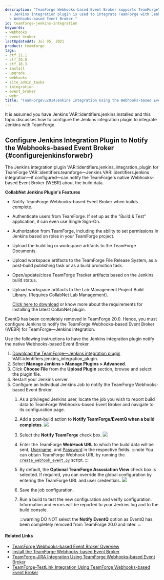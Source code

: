 ```yaml
---
description: "TeamForge Webhooks-based Event Broker supports TeamForge\u2014Jenkins integration.\
  \ Jenkins integration plugin is used to integrate TeamForge with Jenkins using TeamForge\
  \ Webhooks-based Event Broker."
id: teamforge-jenkins-integration
keywords:
- webhooks
- event broker
lastUpdatedAt: Jul 05, 2021
product: teamforge
tags:
- ctf_21.1
- ctf_20.0
- ctf_18.3
- install
- upgrade
- webhooks
- site_admin_tasks
- integration
- event_broker
- webr
title: "TeamForge\u2014Jenkins Integration Using the Webhooks-based Event Broker"
---
```


It is assumed you have Jenkins VAR::identifiers.jenkins installed and this topic discusses how to configure the Jenkins integration plugin to integrate Jenkins with TeamForge. 

## Configure Jenkins Integration Plugin to Notify the Webhooks-based Event Broker {#configurejenkinsforwebr}

The Jenkins integration plugin VAR::identifiers.jenkins_integration_plugin for TeamForge VAR::identifiers.teamforge—Jenkins VAR::identifiers.jenkins integration—if configured—can notify the TeamForge's native Webhooks-based Event Broker (WEBR) about the build data. 

**CollabNet Jenkins Plugin's Features**

<!-- * Notify EventQ when builds complete. The CollabNet Plugin must be installed once on each Jenkins server you wish to connect to TeamForge/EventQ. -->
* Notify TeamForge Webhooks-based Event Broker when builds complete.
* Authenticate users from TeamForge. If set up as the "Build & Test" application, it can even use Single Sign-On.
* Authorization from TeamForge, including the ability to set permissions in Jenkins based on roles in your TeamForge project.
* Upload the build log or workspace artifacts to the TeamForge Documents.
* Upload workspace artifacts to the TeamForge File Release System, as a post-build publishing task or as a build promotion task.
* Open/update/close TeamForge Tracker artifacts based on the Jenkins build status.
* Upload workspace artifacts to the Lab Management Project Build Library. (Requires CollabNet Lab Management).

  [Click here to download](https://mvn.collab.net/nexus/content/repositories/binaries-integration/com/collabnet/ctf/ctf-jenkins-plugin/2.0.8/CollabNet-2.0.8.hpi) or know more about the requirements for installing the latest CollabNet plugin.

EventQ has been completely removed in TeamForge 20.0. Hence, you must configure Jenkins to notify the TeamForge Webhooks-based Event Broker (WEBR) for TeamForge—Jenkins integration.

<!-- :::important
If you use native Webhooks-based Event Broker, the build information will not appear on the Activity Stream and the build related reports will not work. For this reason, if you want to have the Jenkins plugin notify the EventQ (instead of the Webhooks-based Event Broker) about the build data, see [Configuring Jenkins Adapter to notify EventQ][eventq_adapters.html#configurejenkinsjob].
::: -->

Use the following instructions to have the Jenkins integration plugin notify the native Webhooks-based Event Broker.

1. [Download the TeamForge—Jenkins integration plugin](https://mvn.collab.net/nexus/content/repositories/binaries-integration/com/collabnet/ctf/ctf-jenkins-plugin/2.0.8/CollabNet-2.0.8.hpi) VAR::identifiers.jenkins_integration_plugin. 
2. Select **Manage Jenkins > Manage Plugins > Advanced**. 
3. Click **Choose File** from the **Upload Plugin** section, browse and select the plugin file.
4. Restart your Jenkins server.
5. Configure an Individual Jenkins Job to notify the TeamForge Webhooks-based Event Broker.
   1. As a privileged Jenkins user, locate the job you wish to report build data to TeamForge Webhooks-based Event Broker and navigate to its configuration page.
   2. Add a post-build action to **Notify TeamForge/EventQ when a build completes**.
      ![](/docs/assets/images/171_configuring_jenkins_plugin_02.png)
   3. Select the **Notify TeamForge** check box.
      ![](/docs/assets/images/webr-notification-params.png)
   4. Enter the TeamForge **WebHook URL** to which the build data will be sent, [Username](../siteoptiontokens#WEBR_ADMIN_USER), and [Password](../siteoptiontokens.html#WEBR_ADMIN_PASSWORD) in the respective fields.
      :::note
      You can obtain TeamForge Webhook URL by running the [`create_webhook_event.py`](../scripts/create_webhook_event_py) script.
      :::
   1. By default, the **Optional TeamForge Association View** check box is selected. If required, you can override the global configuration by entering the TeamForge URL and user credentials.
      ![](/docs/assets/images/171_configuring_jenkins_plugin_01.png)
   2. Save the job configuration.
   3. Run a build to test the new configuration and verify configuration. Information and errors will be reported to your Jenkins log and to the build console.

      :::warning
      DO NOT select the **Notify EventQ** option as EventQ has been completely removed from TeamForge 20.0 and later.
      :::


<!-- 1. If you are integrating TeamForge and Jenkins for the first time:
   1. Log on to the Jenkins Server as a previliged Jenkins user, navigate to **Manage Jenkins > Manage Plugins > Available**.
   2. Select the latest CollabNet Plugin and install the plugin.
   3. Restart your Jenkins server.
   4. Go to step 3.

2. Existing TeamForge-Jenkins integrations that use CollabNet Plugin v2.0.4 (or earlier):
   1. Log on to the Jenkins Server as a privileged Jenkins user, navigate to **Manage Jenkins > Manage Plugins > Updates**.
   2. Select the latest CollabNet Plugin and install the plugin. -->
<!--    3. [Migrate Jenkins Data][teamforge-jenkins-integration.html#migratejenkinsdata] from EventQ's MongoDB database to TeamForge database and proceed to step 4. --> 

<!-- 3. Existing TeamForge-Jenkins integrations that use EventQ Jenkins Adapter v2.0 (or earlier) plugin:
   1. Log on to the Jenkins Server as a privileged Jenkins user, navigate to **Manage Jenkins > Manage Plugins > Installed**.
   2. Select the EventQ Jenkins Adapter v2.0 and click **Uninstall**.
   3. Select the _Available_ tab.
   4. Select the latest CollabNet Plugin and install the plugin.
   5. [Download](downloads/migrate_jenkins_plugin.sh) the `migrate_jenkins_plugin.sh` script and save it to `<JENKINS_HOME_DIRECTORY>/jobs/`.
      :::tip
Jenkins default home directory is _/var/lib/jenkins/_.
:::
   6. Change ownership of the `migrate_jenkins_plugin.sh` file.
      ```shell
      chmod 755 migrate_jenkins_plugin.sh
      ````
   7. Run the `migrate_jenkins_plugin.sh` script.
      ```shell
      ./migrate_jenkins_plugin.sh
      ````
   8. [Migrate Jenkins Data][teamforge-jenkins-integration.html#migratejenkinsdata] from EventQ's MongoDB database to TeamForge database and proceed to step 4. -->

<!-- ## Migrate the Existing Jenkins Data from EventQ to TeamForge {#migratejenkinsdata}

If you have configured the new Jenkins integration plugin v2.0.6 to notify the TeamForge-based Webhooks Event Broker, you need to migrate the Jenkins data from EventQ's MongoDB database to TeamForge database, after upgrading to VAR::identifiers.teamforge}}. 

To migrate the Jenkins data from EventQ's MongoDB to TeamForge database:

This migration process is two-fold:

1. Extract the existing Jenkins data from EventQ's MongoDB database and generate an SQL file based on the database option chosen.
2. Execute the generated SQL file on the TeamForge database (Postgres/Oracle).

### Extract Jenkins Data from EventQ MongoDB

1. [Download](https://mvn.collab.net/nexus/content/repositories/binaries-integration/com/collabnet/eventq-migration/jenkins/1.0/jenkins-1.0.jar) the Jenkins plugin **jenkins-1.0.jar**.

2. Run this command to execute the migration script.

   ```shell
   java -jar jenkins-1.0.jar -migrate
   ````
3. Enter the MongoDB hostname as **localhost** or just press **ENTER** for **localhost** to be taken as default host name.
   :::note
The migration script will be successful only if MongoDB is installed on the same machine from which the script is executed.
:::

4. Enter the MongoDB port number or just press **ENTER** for **27017** to be taken as default port number.

5. Enter the MongoDB database name for EventQ.

6. Enter the MongoDB username and password.

7. For `Does TeamForge use Oracle Database [y/n]:`, press **y** if you use Oracle. Press **n** if you use PostgreSQL.

   The migration script is executed and generates the `jenkins_data_migration.sql` file.

   ![](/docs/assets/images/jenkins_migration.png" %}

### Execute the SQL File on PostgreSQL/Oracle Database

:::warning
If an error occurs while executing the SQL file, it will rollback the entire transaction. You must re-execute the file again.
:::

* To execute the SQL file on PostgreSQL Database:

  1. Log on to your TeamForge Server.

  2. Run this command to import the migrated data.

     ```shell
     sudo /opt/collabnet/teamforge/runtime/scripts/psql-wrapper <filepath of `jenkins_data_migration.sql`> 
     ````

     OR 
     
     ```shell
     cat <filepath of `jenkins_data_migration.sql`> | sudo /opt/collabnet/teamforge/runtime/scripts/psql-wrapper 
     ````

* To execute the SQL file on Oracle Database:

  1. Log on to your Oracle database.

  2. Run this command to import the migrated data.
     
     ```shell
     @<filepath of `jenkins-data-migration.sql`>
     ```` -->

#### Related Links

* [TeamForge Webhooks-based Event Broker Overview](../WEBRPages/webhooks-event-broker-overview)
* [Install the TeamForge Webhooks-based Event Broker](../WEBRPages/install-webhooks-event-broker)
* [TeamForge-JIRA Integration Using TeamForge Webhooks-based Event Broker](../WEBRPages/teamforge-jira-integration)
* [TeamForge-TestLink Integration Using TeamForge Webhooks-based Event Broker](../WEBRPages/teamforge-testlink-integration)





